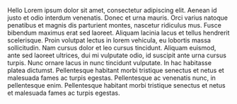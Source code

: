 Hello Lorem ipsum dolor sit amet, consectetur adipiscing elit. Aenean id justo et odio interdum venenatis. Donec et urna mauris. Orci varius natoque penatibus et magnis dis parturient montes, nascetur ridiculus mus. Fusce bibendum maximus erat sed laoreet. Aliquam lacinia lacus et tellus hendrerit scelerisque. Proin volutpat lectus in lorem vehicula, eu lobortis massa sollicitudin. Nam cursus dolor et leo cursus tincidunt. Aliquam euismod, ante sed laoreet ultrices, dui mi vulputate odio, id suscipit ante urna cursus turpis. Nunc ornare lacus in nunc tincidunt vulputate. In hac habitasse platea dictumst. Pellentesque habitant morbi tristique senectus et netus et malesuada fames ac turpis egestas. Pellentesque ac venenatis nunc, in pellentesque enim. Pellentesque habitant morbi tristique senectus et netus et malesuada fames ac turpis egestas.